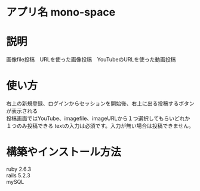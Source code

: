 # アプリ名 mono-space

# 説明
 画像file投稿　URLを使った画像投稿　YouTubeのURLを使った動画投稿

# 使い方
右上の新規登録、ログインからセッションを開始後、右上に出る投稿するボタンが表示される<br>
投稿画面ではYouTube、imagefile、imageURLから１つ選択してもらいどれか１つのみ投稿できる<by>
textの入力は必須です。入力が無い場合は投稿できません。

# 構築やインストール方法
ruby 2.6.3<br>
rails 5.2.3<br>
mySQL 
